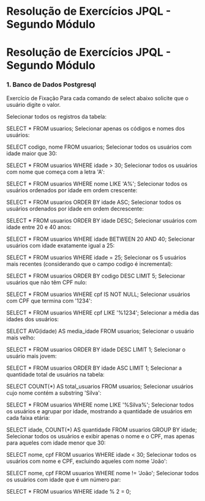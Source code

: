 # Resolução de Exercícios JPQL - Segundo Módulo


# Resolução de Exercícios JPQL - Segundo Módulo


### 1. Banco de Dados Postgresql

Exercício de Fixação
Para cada comando de select abaixo solicite que o usuário digite o valor.

Selecionar todos os registros da tabela:

SELECT * FROM usuarios;
Selecionar apenas os códigos e nomes dos usuários:

SELECT codigo, nome FROM usuarios;
Selecionar todos os usuários com idade maior que 30:

SELECT * FROM usuarios WHERE idade > 30;
Selecionar todos os usuários com nome que começa com a letra 'A':

SELECT * FROM usuarios WHERE nome LIKE 'A%';
Selecionar todos os usuários ordenados por idade em ordem crescente:

SELECT * FROM usuarios ORDER BY idade ASC;
Selecionar todos os usuários ordenados por idade em ordem decrescente:

SELECT * FROM usuarios ORDER BY idade DESC;
Selecionar usuários com idade entre 20 e 40 anos:

SELECT * FROM usuarios WHERE idade BETWEEN 20 AND 40;
Selecionar usuários com idade exatamente igual a 25:

SELECT * FROM usuarios WHERE idade = 25;
Selecionar os 5 usuários mais recentes (considerando que o campo codigo é incremental):

SELECT * FROM usuarios ORDER BY codigo DESC LIMIT 5;
Selecionar usuários que não têm CPF nulo:

SELECT * FROM usuarios WHERE cpf IS NOT NULL;
Selecionar usuários com CPF que termina com '1234':

SELECT * FROM usuarios WHERE cpf LIKE '%1234';
Selecionar a média das idades dos usuários:

SELECT AVG(idade) AS media_idade FROM usuarios;
Selecionar o usuário mais velho:

SELECT * FROM usuarios ORDER BY idade DESC LIMIT 1;
Selecionar o usuário mais jovem:

SELECT * FROM usuarios ORDER BY idade ASC LIMIT 1;
Selecionar a quantidade total de usuários na tabela:

SELECT COUNT(*) AS total_usuarios FROM usuarios;
Selecionar usuários cujo nome contém a substring 'Silva':

SELECT * FROM usuarios WHERE nome LIKE '%Silva%';
Selecionar todos os usuários e agrupar por idade, mostrando a quantidade de usuários em cada faixa etária:

SELECT idade, COUNT(*) AS quantidade FROM usuarios GROUP BY idade;
Selecionar todos os usuários e exibir apenas o nome e o CPF, mas apenas para aqueles com idade menor que 30:

SELECT nome, cpf FROM usuarios WHERE idade < 30;
Selecionar todos os usuários com nome e CPF, excluindo aqueles com nome 'João':

SELECT nome, cpf FROM usuarios WHERE nome != 'João';
Selecionar todos os usuários com idade que é um número par:

SELECT * FROM usuarios WHERE idade % 2 = 0;
